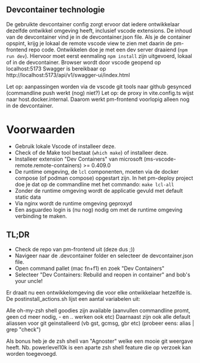 ## Devcontainer technologie
De gebruikte devcontainer config zorgt ervoor dat iedere ontwikkelaar dezelfde ontwikkel omgeving heeft, inclusief
vscode extensions. De inhoud van de devcontainer vind je in de devcontainer.json file.
Als je de container opspint, krijg je lokaal de remote vscode view te zien met daarin de pm-frontend repo code.
Ontwikkelen doe je met een dev server draaiend (`npm run dev`). Hiervoor moet eerst eenmaling `npm install` zijn uitgevoerd, lokaal of in de devcontainer.
Browser wordt door vscode geopend op localhost:5173
Swagger is bereikbaar op http://localhost:5173/api/v1/swagger-ui/index.html

Let op: aanpassingen worden via de vscode git tools naar github gesynced (commandline push werkt (nog) niet?)
Let op: de proxy in vite.config.ts wijst naar host.docker.internal. Daarom werkt pm-frontend voorlopig alleen 
nog in de devcontainer.

# Voorwaarden
- Gebruik lokale Vscode of installeer deze.
- Check of de Make tool bestaat (`which make`) of installeer deze.
- Installeer extension "Dev Containers" van microsoft (ms-vscode-remote.remote-containers) >= 0.409.0
- De runtime omgeving, de `lcl` componenten, moeten via de docker compose (of podman compose) opgestart zijn.
  In het pm-deploy project doe je dat op de commandline met het commando: `make lcl-all`
- Zonder de runtime omgeving wordt de applicatie gevuld met default static data
- Via nginx wordt de runtime omgeving geproxyd
- Een asguardeo login is (nu nog) nodig om met de runtime omgeving verbinding te maken.

## TL;DR
- Check de repo van pm-frontend uit (deze dus ;))
- Navigeer naar de .devcontainer folder en selecteer de devcontainer.json file.
- Open command pallet (mac fn+f1) en zoek "Dev Containers"
- Selecteer "Dev Containers: Rebuild and reopen in container"
and bob's your uncle!

Er draait nu een ontwikkelomgeving die voor elke ontwikkelaar hetzelfde is.
De postinstall_actions.sh lijst een aantal variabelen uit:

Alle oh-my-zsh shell goodies zijn available (aanvullen commandline promt, geen cd meer nodig, - en .. werken ook etc)
Daarnaast zijn ook alle default aliassen voor git geinstalleerd (vb gst, gcmsg, gbr etc) (probeer eens: alias | grep "check")

Als bonus heb je de zsh shell van "Agnoster" welke een mooie git weergave heeft. 
Nb. powerlevel10k is een aparte zsh shell feature die op verzoek kan worden toegevoegd.

